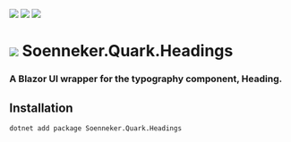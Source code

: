 ﻿[![](https://img.shields.io/nuget/v/soenneker.quark.headings.svg?style=for-the-badge)](https://www.nuget.org/packages/soenneker.quark.headings/)
[![](https://img.shields.io/github/actions/workflow/status/soenneker/soenneker.quark.headings/publish-package.yml?style=for-the-badge)](https://github.com/soenneker/soenneker.quark.headings/actions/workflows/publish-package.yml)
[![](https://img.shields.io/nuget/dt/soenneker.quark.headings.svg?style=for-the-badge)](https://www.nuget.org/packages/soenneker.quark.headings/)

# ![](https://user-images.githubusercontent.com/4441470/224455560-91ed3ee7-f510-4041-a8d2-3fc093025112.png) Soenneker.Quark.Headings
### A Blazor UI wrapper for the typography component, Heading.

## Installation

```
dotnet add package Soenneker.Quark.Headings
```
